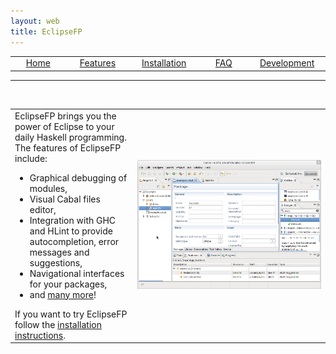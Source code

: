 ```yaml
---
layout: web
title: EclipseFP
---
```


<!-- The list of elements -->
<center>
<table id="tableofcontents">
  <tr>
    <td width="160px" align="center" class="toc selected"><a href="index.html">Home</a></td>
    <td width="160px" align="center" class="toc"><a href="features.html">Features</a></td>
    <td width="160px" align="center" class="toc"><a href="install.html">Installation</a></td>
    <td width="160px" align="center" class="toc"><a href="faq.html">FAQ</a></td>
    <td width="160px" align="center" class="toc"><a href="dev.html">Development</a></td>
  </tr>
</table>
</center>
<hr />
<br />
<!-- Until here the list -->

<table>
<tr>
<td valign="center" width="230px">
EclipseFP brings you the power of Eclipse to your daily Haskell programming. The features of EclipseFP include:
<ul>
<li>Graphical debugging of modules,</li>
<li>Visual Cabal files editor,</li>
<li>Integration with GHC and HLint to provide autocompletion, error messages and suggestions,</li>
<li>Navigational interfaces for your packages,</li>
<li>and <a href="features.html">many more</a>!</li>
</ul>
If you want to try EclipseFP follow the <a href="install.html">installation instructions</a>.
</td>
<td width="570px" align="center"><img src="images/all.png" /></td>
</tr>
</table>
<br />
